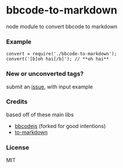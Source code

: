 bbcode-to-markdown
==================

node module to convert bbcode to markdown

### Example

```
convert = require('./bbcode-to-markdown');
convert('[b]oh hai[/b]'); // **oh hai**

```

### New or unconverted tags?
submit an [issue](https://github.com/akhoury/bbcode-to-markdown/issues), with input example

### Credits
based off of these main libs
- [bbcodejs](https://github.com/vishnevskiy/bbcodejs) (forked for good intentions)
- [to-markdown](https://github.com/domchristie/to-markdown)

### License
MIT
